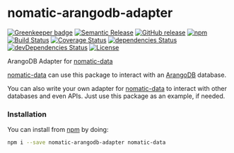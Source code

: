 # nomatic-arangodb-adapter

[![Greenkeeper badge](https://badges.greenkeeper.io/bdfoster/nomatic-arangodb-adapter.svg)](https://greenkeeper.io/)
[![Semantic Release](https://img.shields.io/badge/%20%20%F0%9F%93%A6%F0%9F%9A%80-semantic--release-e10079.svg)](https://github.com/semantic-release/semantic-release)
[![GitHub release](https://img.shields.io/github/release/bdfoster/nomatic-arangodb-adapter.svg)](https://github.com/bdfoster/nomatic-arangodb-adapter/releases)
[![npm](https://img.shields.io/npm/v/nomatic-arangodb-adapter.svg)](https://www.npmjs.com/package/nomatic-arangodb-adapter)
[![Build Status](https://travis-ci.org/bdfoster/nomatic-arangodb-adapter.svg?branch=greenkeeper%2Finitial)](https://travis-ci.org/bdfoster/nomatic-arangodb-adapter)
[![Coverage Status](https://coveralls.io/repos/github/bdfoster/nomatic-arangodb-adapter/badge.svg)](https://coveralls.io/github/bdfoster/nomatic-arangodb-adapter)
[![dependencies Status](https://david-dm.org/bdfoster/nomatic-arangodb-adapter/status.svg)](https://david-dm.org/bdfoster/nomatic-arangodb-adapter)
[![devDependencies Status](https://david-dm.org/bdfoster/nomatic-arangodb-adapter/dev-status.svg)](https://david-dm.org/bdfoster/nomatic-arangodb-adapter?type=dev)
[![License](https://img.shields.io/github/license/bdfoster/nomatic-arangodb-adapter.svg)](https://github.com/bdfoster/nomatic-arangodb-adapter/blob/master/LICENSE)

ArangoDB Adapter for [nomatic-data](https://github.com/bdfoster/nomatic-data)

[nomatic-data](https://npmjs.com/package/nomatic-data) can use this package to interact
with an [ArangoDB](https://arangodb.com) database.

You can also write your own adapter for [nomatic-data](https://github.com/bdfoster/nomatic-data)
to interact with other databases and even APIs. Just use this package as an example, if needed. 

### Installation
You can install from [npm](https://npmjs.com/package/nomatic-arangodb-adapter) by doing:
```bash
npm i --save nomatic-arangodb-adapter nomatic-data
```
